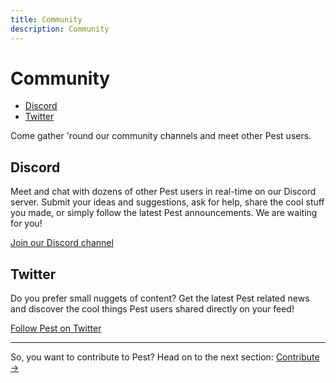 ```yaml
---
title: Community
description: Community
---
```


# Community

- [Discord](#discord)
- [Twitter](#twitter)

Come gather 'round our community channels and meet other Pest users.

<a name="discord"></a>
## Discord

Meet and chat with dozens of other Pest users in real-time on our Discord server. Submit your ideas and suggestions, ask for help, share the cool stuff you made, or simply follow the latest Pest announcements. We are waiting for you!

[Join our Discord channel](https://discord.gg/bMAJv82)


<a name="twitter"></a>
## Twitter

Do you prefer small nuggets of content? Get the latest Pest related news and discover the cool things Pest users shared directly on your feed!

[Follow Pest on Twitter](https://twitter.com/pestphp)

---

So, you want to contribute to Pest? Head on to the next section: [Contribute →](/docs/contribute)
